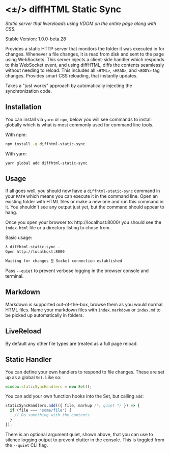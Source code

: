 # <±/> diffHTML Static Sync

*Static server that livereloads using VDOM on the entire page along with CSS.*

Stable Version: 1.0.0-beta.28

Provides a static HTTP server that monitors the folder it was executed in for
changes. Whenever a file changes, it is read from disk and sent to the page
using WebSockets. This server injects a client-side handler which responds to
this WebSocket event, and using diffHTML, diffs the contents seamlessly without
needing to reload. This includes all `<HTML>`, `<HEAD>`, and `<BODY>` tag
changes. Provides smart CSS reloading, that instantly updates.

Takes a "just works" approach by automatically injecting the synchronization
code.

## Installation

You can install via `yarn` or `npm`, below you will see commands to install
globally which is what is most commonly used for command line tools.

With npm:

``` sh
npm install -g diffhtml-static-sync
```

With yarn:

```
yarn global add diffhtml-static-sync
```

## Usage

If all goes well, you should now have a `diffhtml-static-sync` command in your
`PATH` which means you can execute it in the command line. Open an existing
folder with HTML files or make a new one and run this command in it. You
shouldn't see any output just yet, but the command should appear to hang.

Once you open your browser to: http://localhost:8000/ you should see the
`index.html` file or a directory listing to chose from.

Basic usage:

``` sh
λ diffhtml-static-sync .
Open http://localhost:8000

Waiting for changes ⣻ Socket connection established
```

Pass `--quiet` to prevent verbose logging in the browser console and terminal.

## Markdown

Markdown is supported out-of-the-box, browse them as you would normal HTML
files. Name your markdown files with `index.markdown` or `index.md` to be
picked up automatically in folders.

## LiveReload

By default any other file types are treated as a full page reload.

## Static Handler

You can define your own handlers to respond to file changes. These are set up
as a global `Set`. Like so:

``` js
window.staticSyncHandlers = new Set();
```

You can add your own function hooks into the Set, but calling `add`:

``` js
staticSyncHandlers.add(({ file, markup /*, quiet */ }) => {
  if (file === 'some/file') {
    // Do something with the contents
  }
});
```

There is an optional argument quiet, shown above, that you can use to silence
logging output to prevent clutter in the console. This is toggled from the
`--quiet` CLI flag.
